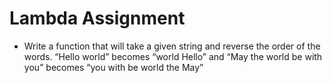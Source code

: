 # Lambda Assignment

- Write a function that will take a given string and reverse the order of the words.
“Hello world” becomes “world Hello” and “May the world be with you” becomes “you with be world the May”